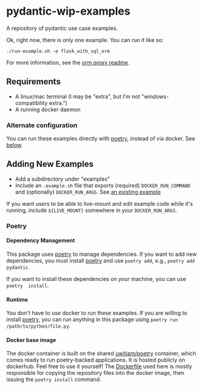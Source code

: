 # pydantic-wip-examples
A repository of pydantic use case examples. 

Ok, right now, there is only one example. You can run it like so:

```
./run-example.sh -e flask_with_sql_orm
```

For more information, see the [orm proxy readme](examples/flask_with_sql_orm/README.md).

## Requirements

- A linux/mac terminal (I may be "extra", but I'm not "windows-compatibility extra.")
- A running docker daemon

### Alternate configuration

You can run these examples directly with [poetry], instead of via docker. See 
[below](#runtime).


## Adding New Examples

- Add a subdirectory under "examples"
- Include an `.example.sh` file that exports (required) 
  `DOCKER_RUN_COMMAND` and (optionally) `DOCKER_RUN_ARGS`. 
  See [an existing example](examples/flask_with_sql_orm/.example.sh)
  
If you want users to be able to live-mount and edit example code while it's running,
include `${LIVE_MOUNT}` somewhere in your `DOCKER_RUN_ARGS`.

### Poetry

#### Dependency Management

This package uses [poetry] to manage dependencies. If you want to add new 
dependencies, you must install [poetry] and use `poetry add`, e.g., `poetry add 
pydantic`. 

If you want to install these dependencies on _your_ machine, you can use `poetry 
install`.

#### Runtime

You don't have to use docker to run these examples. If you are willing to install 
[poetry], you can run anything in this package using `poetry run /path/to/python/file.py`.


#### Docker base image

The docker container is built on the shared [uwitiam/poetry] container, which comes 
ready to run poetry-backed applications. It is hosted publicly on dockerhub. Feel 
free to use it yourself! The [Dockerfile](Dockerfile) used here is mostly 
responsible for copying the repository files into the docker image, then issuing the 
`poetry install` command.

[poetry]: https://python-poetry.org
[uwitiam/poetry]: https://uwiam.page.link/poetry-docker-base
